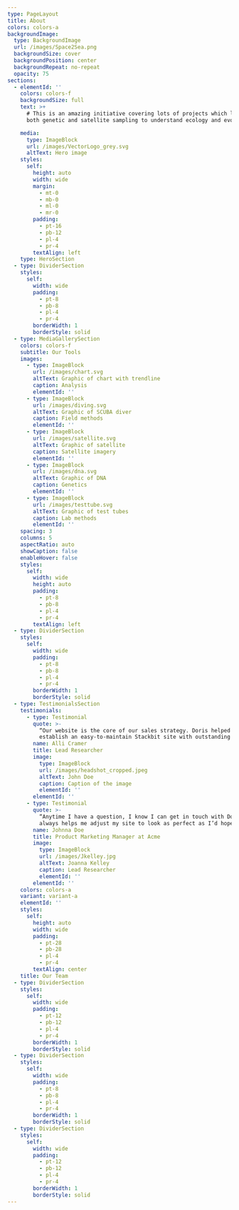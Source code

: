```yaml
---
type: PageLayout
title: About
colors: colors-a
backgroundImage:
  type: BackgroundImage
  url: /images/Space2Sea.png
  backgroundSize: cover
  backgroundPosition: center
  backgroundRepeat: no-repeat
  opacity: 75
sections:
  - elementId: ''
    colors: colors-f
    backgroundSize: full
    text: >+
      # This is an amazing initiative covering lots of projects which leverage
      both genetic and satellite sampling to understand ecology and evolution. 

    media:
      type: ImageBlock
      url: /images/VectorLogo_grey.svg
      altText: Hero image
    styles:
      self:
        height: auto
        width: wide
        margin:
          - mt-0
          - mb-0
          - ml-0
          - mr-0
        padding:
          - pt-16
          - pb-12
          - pl-4
          - pr-4
        textAlign: left
    type: HeroSection
  - type: DividerSection
    styles:
      self:
        width: wide
        padding:
          - pt-8
          - pb-8
          - pl-4
          - pr-4
        borderWidth: 1
        borderStyle: solid
  - type: MediaGallerySection
    colors: colors-f
    subtitle: Our Tools
    images:
      - type: ImageBlock
        url: /images/chart.svg
        altText: Graphic of chart with trendline
        caption: Analysis
        elementId: ''
      - type: ImageBlock
        url: /images/diving.svg
        altText: Graphic of SCUBA diver
        caption: Field methods
        elementId: ''
      - type: ImageBlock
        url: /images/satellite.svg
        altText: Graphic of satellite
        caption: Satellite imagery
        elementId: ''
      - type: ImageBlock
        url: /images/dna.svg
        altText: Graphic of DNA
        caption: Genetics
        elementId: ''
      - type: ImageBlock
        url: /images/testtube.svg
        altText: Graphic of test tubes
        caption: Lab methods
        elementId: ''
    spacing: 3
    columns: 5
    aspectRatio: auto
    showCaption: false
    enableHover: false
    styles:
      self:
        width: wide
        height: auto
        padding:
          - pt-8
          - pb-8
          - pl-4
          - pr-4
        textAlign: left
  - type: DividerSection
    styles:
      self:
        width: wide
        padding:
          - pt-8
          - pb-8
          - pl-4
          - pr-4
        borderWidth: 1
        borderStyle: solid
  - type: TestimonialsSection
    testimonials:
      - type: Testimonial
        quote: >-
          “Our website is the core of our sales strategy. Doris helped us
          establish an easy-to-maintain Stackbit site with outstanding visuals!”
        name: Alli Cramer
        title: Lead Researcher
        image:
          type: ImageBlock
          url: /images/headshot_cropped.jpeg
          altText: John Doe
          caption: Caption of the image
          elementId: ''
        elementId: ''
      - type: Testimonial
        quote: >-
          “Anytime I have a question, I know I can get in touch with Doris. She
          always helps me adjust my site to look as perfect as I’d hoped.”
        name: Johnna Doe
        title: Product Marketing Manager at Acme
        image:
          type: ImageBlock
          url: /images/Jkelley.jpg
          altText: Joanna Kelley
          caption: Lead Researcher
          elementId: ''
        elementId: ''
    colors: colors-a
    variant: variant-a
    elementId: ''
    styles:
      self:
        height: auto
        width: wide
        padding:
          - pt-28
          - pb-28
          - pl-4
          - pr-4
        textAlign: center
    title: Our Team
  - type: DividerSection
    styles:
      self:
        width: wide
        padding:
          - pt-12
          - pb-12
          - pl-4
          - pr-4
        borderWidth: 1
        borderStyle: solid
  - type: DividerSection
    styles:
      self:
        width: wide
        padding:
          - pt-8
          - pb-8
          - pl-4
          - pr-4
        borderWidth: 1
        borderStyle: solid
  - type: DividerSection
    styles:
      self:
        width: wide
        padding:
          - pt-12
          - pb-12
          - pl-4
          - pr-4
        borderWidth: 1
        borderStyle: solid
---
```

